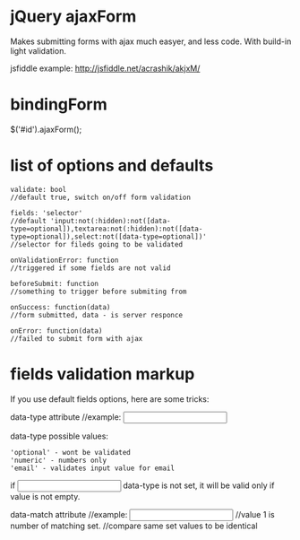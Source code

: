 jQuery ajaxForm 
================================
Makes submitting forms with ajax much easyer, and less code. With build-in light validation.

jsfiddle example:
http://jsfiddle.net/acrashik/akjxM/


bindingForm
================================
$('#id').ajaxForm();


list of options and defaults
================================

	validate: bool
	//default true, switch on/off form validation
	
	fields: 'selector'
	//default 'input:not(:hidden):not([data-type=optional]),textarea:not(:hidden):not([data-type=optional]),select:not([data-type=optional])'
	//selector for fileds going to be validated
	
	onValidationError: function
	//triggered if some fields are not valid
	
	beforeSubmit: function
	//something to trigger before submiting from
	
	onSuccess: function(data) 
	//form submitted, data - is server responce
	
	onError: function(data)
	//failed to submit form with ajax



fields validation markup
================================
If you use default fields options, here are some tricks:

data-type attribute
//example: <input data-type="optional">

data-type possible values:

	'optional' - wont be validated
	'numeric' - numbers only
	'email' - validates input value for email 
	
if <input> data-type is not set, it will be valid only if value is not empty.
	
data-match attribute
//example: <input data-match="1" type="password">
//value 1 is number of matching set.
//compare same set values to be identical
